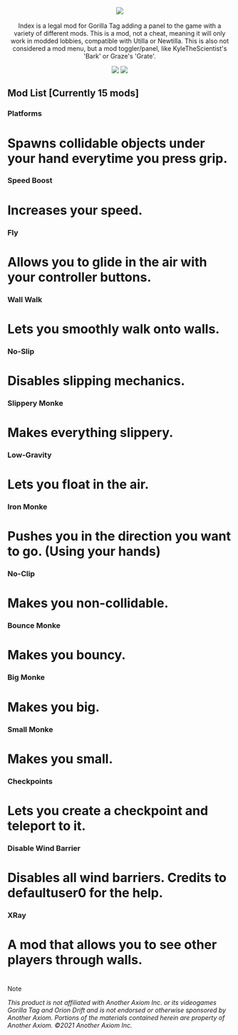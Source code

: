 <p align="center">
  <a href="#"><img src="https://github.com/user-attachments/assets/1b0bcaf9-2ada-4845-8e4d-de6585bd7b33"></a>
  <br></br>
  Index is a legal mod for Gorilla Tag adding a panel to the game with a variety of different mods. This is a mod, not a cheat, meaning it will only work in modded lobbies, compatible with Utilla or Newtilla. This is also not considered a mod menu, but a mod toggler/panel, like KyleTheScientist's 'Bark' or Graze's 'Grate'.
</p>

<p align="center">
	<a href="https://github.com/zaynethedev/Index/releases"><img src="https://img.shields.io/github/downloads/zaynethedev/Index/total.svg?style=for-the-badge"></a>
	<a href="https://discord.gg/v9yKVNgwds"><img src="https://img.shields.io/badge/discord-11%20online-blueviolet?style=for-the-badge"></a>
</p>

## Mod List [Currently 15 mods]

### Platforms

# Spawns collidable objects under your hand everytime you press grip.
  
### Speed Boost

# Increases your speed.

### Fly

# Allows you to glide in the air with your controller buttons.

### Wall Walk

# Lets you smoothly walk onto walls.

### No-Slip

# Disables slipping mechanics.

### Slippery Monke

# Makes everything slippery.

### Low-Gravity

# Lets you float in the air.

### Iron Monke

# Pushes you in the direction you want to go. (Using your hands)

### No-Clip

# Makes you non-collidable.

### Bounce Monke

# Makes you bouncy.

### Big Monke

# Makes you big.

### Small Monke

# Makes you small.

### Checkpoints

# Lets you create a checkpoint and teleport to it.

### Disable Wind Barrier

# Disables all wind barriers. Credits to defaultuser0 for the help.

### XRay

# A mod that allows you to see other players through walls.

# 

> [!NOTE]
> *This product is not affiliated with Another Axiom Inc. or its videogames Gorilla Tag and Orion Drift and is not endorsed or otherwise sponsored by Another Axiom. Portions of the materials contained herein are property of Another Axiom. ©2021 Another Axiom Inc.*
